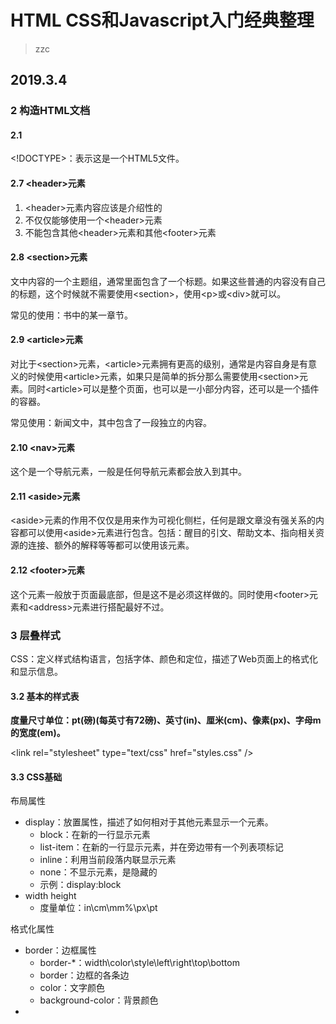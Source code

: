 # HTML CSS和Javascript入门经典整理

> zzc

## 2019.3.4

### 2 构造HTML文档

#### 2.1 

\<!DOCTYPE>：表示这是一个HTML5文件。

#### 2.7 \<header>元素

1. \<header>元素内容应该是介绍性的
2. 不仅仅能够使用一个\<header>元素
3. 不能包含其他\<header>元素和其他\<footer>元素

#### 2.8 \<section>元素

文中内容的一个主题组，通常里面包含了一个标题。如果这些普通的内容没有自己的标题，这个时候就不需要使用\<section>，使用\<p>或\<div>就可以。

常见的使用：书中的某一章节。

#### 2.9 \<article>元素

对比于\<section>元素，\<article>元素拥有更高的级别，通常是内容自身是有意义的时候使用\<article>元素，如果只是简单的拆分那么需要使用\<section>元素。同时\<article>可以是整个页面，也可以是一小部分内容，还可以是一个插件的容器。

常见使用：新闻文中，其中包含了一段独立的内容。

#### 2.10 \<nav>元素

这个是一个导航元素，一般是任何导航元素都会放入到其中。

#### 2.11 \<aside>元素

\<aside>元素的作用不仅仅是用来作为可视化侧栏，任何是跟文章没有强关系的内容都可以使用\<aside>元素进行包含。包括：醒目的引文、帮助文本、指向相关资源的连接、额外的解释等等都可以使用该元素。

#### 2.12 \<footer>元素

这个元素一般放于页面最底部，但是这不是必须这样做的。同时使用\<footer>元素和\<address>元素进行搭配最好不过。

### 3 层叠样式

CSS：定义样式结构语言，包括字体、颜色和定位，描述了Web页面上的格式化和显示信息。

#### 3.2 基本的样式表

**度量尺寸单位：pt(磅)(每英寸有72磅)、英寸(in)、厘米(cm)、像素(px)、字母m的宽度(em)。**

\<link rel="stylesheet" type="text/css" href="styles.css" />

#### 3.3 CSS基础

布局属性

- display：放置属性，描述了如何相对于其他元素显示一个元素。
  - block：在新的一行显示元素
  - list-item：在新的一行显示元素，并在旁边带有一个列表项标记
  - inline：利用当前段落内联显示元素
  - none：不显示元素，是隐藏的
  - 示例：display:block
- width height
  - 度量单位：in\cm\mm\%\px\pt

格式化属性

- border：边框属性
  - border-*：width\color\style\left\right\top\bottom
  - border：边框的各条边
  - color：文字颜色
  - background-color：背景颜色
- 
